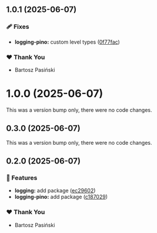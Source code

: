 ## 1.0.1 (2025-06-07)

### 🩹 Fixes

- **logging-pino:** custom level types ([0f77fac](https://github.com/CodeNet-pl/NodeJS/commit/0f77fac))

### ❤️ Thank You

- Bartosz Pasiński

# 1.0.0 (2025-06-07)

This was a version bump only, there were no code changes.

## 0.3.0 (2025-06-07)

This was a version bump only, there were no code changes.

## 0.2.0 (2025-06-07)

### 🚀 Features

- **logging:** add package ([ec29602](https://github.com/CodeNet-pl/NodeJS/commit/ec29602))
- **logging-pino:** add package ([c187029](https://github.com/CodeNet-pl/NodeJS/commit/c187029))

### ❤️ Thank You

- Bartosz Pasiński